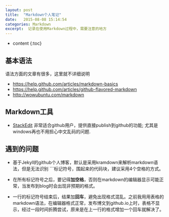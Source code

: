 ```yaml
---
layout: post
title:  "Markdown个人笔记"
date:   2015-08-08 15:14:54
categories: Markdown
excerpt:  记录在使用Markdown过程中，需要注意的地方
---
```


* content
{:toc}

## 基本语法
语法方面的文章有很多，这里就不详细说明


- <https://help.github.com/articles/markdown-basics>
- <https://help.github.com/articles/github-flavored-markdown>
- <http://wowubuntu.com/markdown>


## Markdown工具

- [StackEdit](https://stackedit.io) 非常适合github用户，提供直接publish到github的功能;
尤其是windows再也不用担心中文乱码的问题.


## 遇到的问题
-  基于Jekyll的github个人博客，默认是采用kramdown来解析markdown语法，但是无法识别 ```标记符号，围起来的代码块，建议采用4个空格的方式。

- 在所有标记符号之后，要记得**加空格**，否则在markdown的编辑器显示可能正常，当发布到blog时会出现非预期的格式。

- 一行的标记符号结束后，结果加**回车**，避免出现格式混乱。之前我用用表格的markdown语法，在编辑器格式正常，发布博文到github.io上时，表格不显示，经过一段时间折腾尝试，原来是在上一行的格式增加一个回车就解决了。